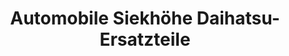 ---
title: "Automobile Siekhöhe Daihatsu-Ersatzteile"
url: /goettingen/automobile-siekhoehe-daihatsu-ersatzteile/
shop: Autohaus
---